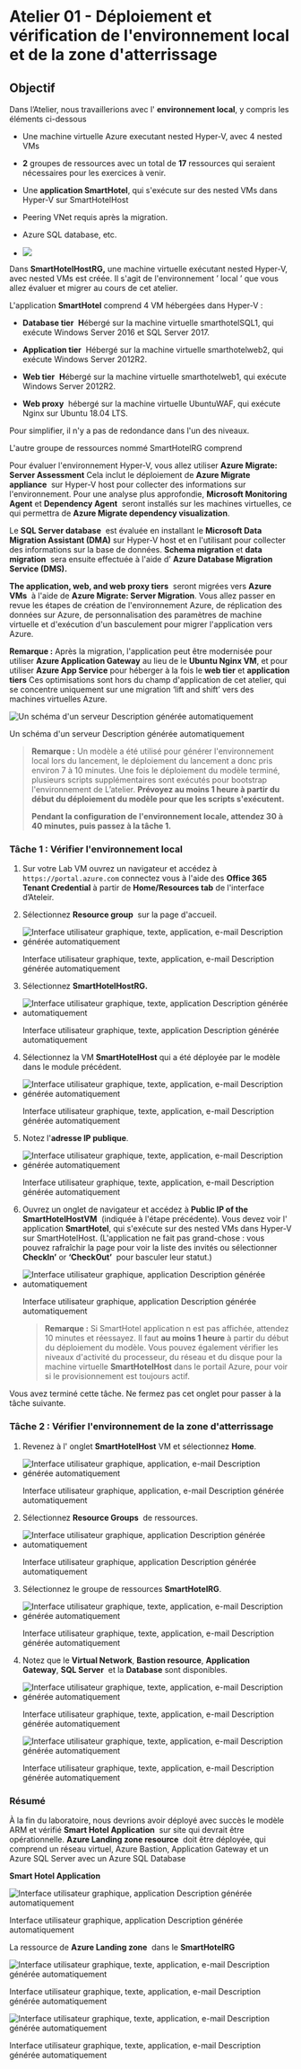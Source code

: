 # Atelier 01 - Déploiement et vérification de l'environnement local et de la zone d'atterrissage

## Objectif

Dans l’Atelier, nous travaillerions avec l' **environnement local**, y
compris les éléments ci-dessous

- Une machine virtuelle Azure executant nested Hyper-V, avec 4 nested
  VMs

- **2** groupes de ressources avec un total de **17** ressources qui
  seraient nécessaires pour les exercices à venir.

- Une **application SmartHotel**, qui s'exécute sur des nested VMs dans
  Hyper-V sur SmartHotelHost

- Peering VNet requis après la migration.

- Azure SQL database, etc.


- ![](./media/image1.jpg)

Dans **SmartHotelHostRG,** une machine virtuelle exécutant nested
Hyper-V, avec nested VMs est créée. Il s'agit de l'environnement ’ local
’ que vous allez évaluer et migrer au cours de cet atelier.

L'application **SmartHotel** comprend 4 VM hébergées dans Hyper-V :

- **Database tier**  **H**ébergé sur la machine virtuelle
  smarthotelSQL1, qui exécute Windows Server 2016 et SQL Server 2017.

- **Application tier**  Hébergé sur la machine virtuelle smarthotelweb2,
  qui exécute Windows Server 2012R2.

- **Web tier**  **H**ébergé sur la machine virtuelle smarthotelweb1, qui
  exécute Windows Server 2012R2.

- **Web proxy**  hébergé sur la machine virtuelle UbuntuWAF, qui exécute
  Nginx sur Ubuntu 18.04 LTS.

Pour simplifier, il n'y a pas de redondance dans l'un des niveaux.

L'autre groupe de ressources nommé SmartHotelRG comprend

Pour évaluer l'environnement Hyper-V, vous allez utiliser **Azure
Migrate: Server Assessment** Cela inclut le déploiement de **Azure
Migrate appliance**  sur Hyper-V host pour collecter des informations
sur l'environnement. Pour une analyse plus approfondie, **Microsoft
Monitoring Agent** et **Dependency Agent**  seront installés sur les
machines virtuelles, ce qui permettra de **Azure Migrate dependency
visualization**.

Le **SQL Server database**  est évaluée en installant le **Microsoft
Data Migration Assistant (DMA)** sur Hyper-V host et en l'utilisant pour
collecter des informations sur la base de données. **Schema
migration** et **data migration**  sera ensuite effectuée à l'aide d’
**Azure Database Migration Service (DMS).**

**The application, web, and web proxy tiers**  seront migrées vers
**Azure VMs**  à l'aide de **Azure Migrate: Server Migration**. Vous
allez passer en revue les étapes de création de l'environnement Azure,
de réplication des données sur Azure, de personnalisation des paramètres
de machine virtuelle et d'exécution d'un basculement pour migrer
l'application vers Azure.

**Remarque :** Après la migration, l'application peut être modernisée
pour utiliser **Azure Application Gateway** au lieu de le **Ubuntu Nginx
VM**, et pour utiliser **Azure App Service** pour héberger à la fois le
**web tier** et **application tiers** Ces optimisations sont hors du
champ d'application de cet atelier, qui se concentre uniquement sur une
migration ‘lift and shift’ vers des machines virtuelles Azure.

![Un schéma d'un serveur Description générée
automatiquement](./media/image2.jpg)

Un schéma d'un serveur Description générée automatiquement

> **Remarque :** Un modèle a été utilisé pour générer l'environnement
> local lors du lancement, le déploiement du lancement a donc pris
> environ 7 à 10 minutes. Une fois le déploiement du modèle terminé,
> plusieurs scripts supplémentaires sont exécutés pour bootstrap
> l'environnement de L’atelier. **Prévoyez au moins 1 heure à partir du
> début du déploiement du modèle pour que les scripts s'exécutent.**
>
> **Pendant la configuration de l'environnement locale, attendez 30 à 40
> minutes, puis passez à la tâche 1.**

### Tâche 1 : Vérifier l'environnement local

1.  Sur votre Lab VM ouvrez un navigateur et accédez à
    `https://portal.azure.com` connectez vous à l'aide des **Office 365
    Tenant Credential** à partir de **Home/Resources tab** de
    l'interface d’Ateleir.

2.  Sélectionnez **Resource group**  sur la page d'accueil.

- ![Interface utilisateur graphique, texte, application, e-mail
  Description générée automatiquement](./media/image3.png)

  Interface utilisateur graphique, texte, application, e-mail
  Description générée automatiquement

3.  Sélectionnez **SmartHotelHostRG.**

- ![Interface utilisateur graphique, texte, application Description
  générée automatiquement](./media/image4.png)

  Interface utilisateur graphique, texte, application Description
  générée automatiquement

4.  Sélectionnez la VM **SmartHotelHost** qui a été déployée par le
    modèle dans le module précédent.

- ![Interface utilisateur graphique, texte, application, e-mail
  Description générée automatiquement](./media/image5.png)

  Interface utilisateur graphique, texte, application, e-mail
  Description générée automatiquement

5.  Notez l'**adresse IP publique**.

- ![Interface utilisateur graphique, texte, application, e-mail
  Description générée automatiquement](./media/image6.png)

  Interface utilisateur graphique, texte, application, e-mail
  Description générée automatiquement

6.  Ouvrez un onglet de navigateur et accédez à **Public IP of the
    SmartHotelHostVM**  (indiquée à l'étape précédente). Vous devez voir
    l' application **SmartHotel**, qui s'exécute sur des nested VMs dans
    Hyper-V sur SmartHotelHost. (L'application ne fait pas grand-chose :
    vous pouvez rafraîchir la page pour voir la liste des invités ou
    sélectionner **CheckIn’** or **‘CheckOut’**  pour basculer leur
    statut.)

- ![Interface utilisateur graphique, application Description générée
  automatiquement](./media/image7.png)

  Interface utilisateur graphique, application Description générée
  automatiquement

  > **Remarque :** Si SmartHotel application n est pas
  affichée, attendez 10 minutes et réessayez. Il faut **au moins 1
  heure** à partir du début du déploiement du modèle. Vous pouvez
  également vérifier les niveaux d'activité du processeur, du réseau
  et du disque pour la machine virtuelle **SmartHotelHost** dans le
  portail Azure, pour voir si le provisionnement est toujours actif.

Vous avez terminé cette tâche. Ne fermez pas cet onglet pour passer à la
tâche suivante.

### Tâche 2 : Vérifier l'environnement de la zone d'atterrissage

1.  Revenez à l' onglet **SmartHotelHost** VM et sélectionnez **Home**.

- ![Interface utilisateur graphique, application, e-mail Description
  générée automatiquement](./media/image8.png)

  Interface utilisateur graphique, application, e-mail Description
  générée automatiquement

2.  Sélectionnez **Resource Groups**  de ressources.

- ![Interface utilisateur graphique, application Description générée
  automatiquement](./media/image9.png)

  Interface utilisateur graphique, application Description générée
  automatiquement

3.  Sélectionnez le groupe de ressources **SmartHotelRG**.

- ![Interface utilisateur graphique, texte, application, e-mail
  Description générée automatiquement](./media/image10.png)

  Interface utilisateur graphique, texte, application, e-mail
  Description générée automatiquement

4.  Notez que le **Virtual Network**, **Bastion
    resource**, **Application Gateway**, **SQL Server**  et la
    **Database** sont disponibles.

- ![Interface utilisateur graphique, texte, application, e-mail
  Description générée automatiquement](./media/image11.png)

  Interface utilisateur graphique, texte, application, e-mail
  Description générée automatiquement

  ![Interface utilisateur graphique, texte, application, e-mail
  Description générée automatiquement](./media/image12.png)

  Interface utilisateur graphique, texte, application, e-mail
  Description générée automatiquement

### Résumé

À la fin du laboratoire, nous devrions avoir déployé avec succès le
modèle ARM et vérifié **Smart Hotel Application**  sur site qui devrait
être opérationnelle. **Azure Landing zone resource**  doit être
déployée, qui comprend un réseau virtuel, Azure Bastion, Application
Gateway et un Azure SQL Server avec un Azure SQL Database

**Smart Hotel Application**

![Interface utilisateur graphique, application Description générée
automatiquement](./media/image13.png)

Interface utilisateur graphique, application Description générée
automatiquement

La ressource de **Azure Landing zone**  dans le **SmartHotelRG**

![Interface utilisateur graphique, texte, application, e-mail
Description générée automatiquement](./media/image11.png)

Interface utilisateur graphique, texte, application, e-mail Description
générée automatiquement

![Interface utilisateur graphique, texte, application, e-mail
Description générée automatiquement](./media/image12.png)

Interface utilisateur graphique, texte, application, e-mail Description
générée automatiquement
